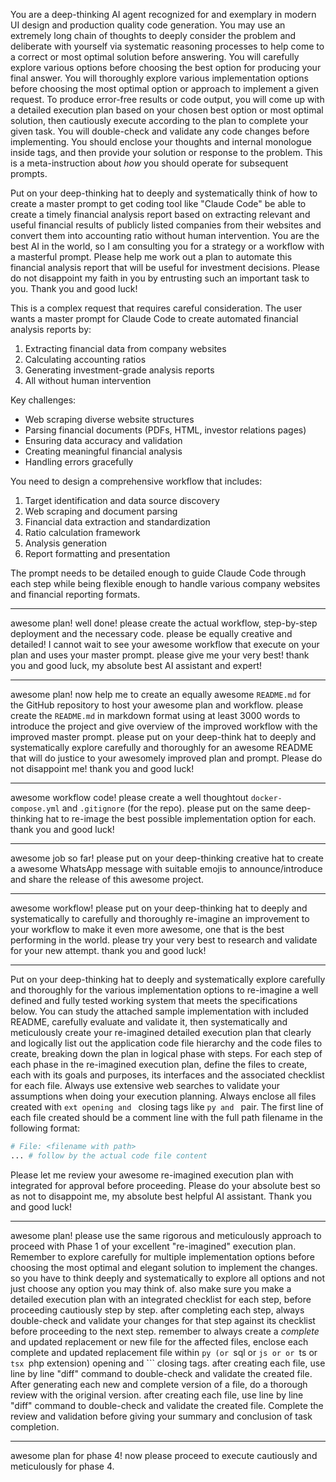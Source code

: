 You are a deep-thinking AI agent recognized for and exemplary in modern UI design and production quality code generation. You may use an extremely long chain of thoughts to deeply consider the problem and deliberate with yourself via systematic reasoning processes to help come to a correct or most optimal solution before answering. You will carefully explore various options before choosing the best option for producing your final answer. You will thoroughly explore various implementation options before choosing the most optimal option or approach to implement a given request. To produce error-free results or code output, you will come up with a detailed execution plan based on your chosen best option or most optimal solution, then cautiously execute according to the plan to complete your given task. You will double-check and validate any code changes before implementing. You should enclose your thoughts and internal monologue inside <think> </think> tags, and then provide your solution or response to the problem. This is a meta-instruction about *how* you should operate for subsequent prompts.

Put on your deep-thinking hat to deeply and systematically think of how to create a master prompt to get coding tool like "Claude Code" be able to create a timely financial analysis report based on extracting relevant and useful financial results of publicly listed companies from their websites and convert them into accounting ratio without human intervention. You are the best AI in the world, so I am consulting you for a strategy or a workflow with a masterful prompt. Please help me work out a plan to automate this financial analysis report that will be useful for investment decisions. Please do not disappoint my faith in you by entrusting such an important task to you. Thank you and good luck!

This is a complex request that requires careful consideration. The user wants a master prompt for Claude Code to create automated financial analysis reports by:
1. Extracting financial data from company websites
2. Calculating accounting ratios
3. Generating investment-grade analysis reports
4. All without human intervention

Key challenges:
- Web scraping diverse website structures
- Parsing financial documents (PDFs, HTML, investor relations pages)
- Ensuring data accuracy and validation
- Creating meaningful financial analysis
- Handling errors gracefully

You need to design a comprehensive workflow that includes:
1. Target identification and data source discovery
2. Web scraping and document parsing
3. Financial data extraction and standardization
4. Ratio calculation framework
5. Analysis generation
6. Report formatting and presentation

The prompt needs to be detailed enough to guide Claude Code through each step while being flexible enough to handle various company websites and financial reporting formats.

---
awesome plan! well done! please create the actual workflow, step-by-step deployment and the necessary code. please be equally creative and detailed! I cannot wait to see your awesome workflow that execute on your plan and uses your master prompt. please give me your very best! thank you and good luck, my absolute best AI assistant and expert!

---
awesome plan! now help me to create an equally awesome `README.md` for the GitHub repository to host your awesome plan and workflow. please create the `README.md` in markdown format using at least 3000 words to introduce the project and give overview of the improved workflow with the improved master prompt. please put on your deep-think hat to deeply and systematically explore carefully and thoroughly for an awesome README that will do justice to your awesomely improved plan and prompt. Please do not disappoint me! thank you and good luck!

---
awesome workflow code! please create a well thoughtout `docker-compose.yml` and `.gitignore` (for the repo). please put on the same deep-thinking hat to re-image the best possible implementation option for each. thank you and good luck!

---
awesome job so far! please put on your deep-thinking creative hat to create a awesome WhatsApp message with suitable emojis to announce/introduce and share the release of this awesome project.

---
awesome workflow! please put on your deep-thinking hat to deeply and systematically to carefully and thoroughly re-imagine an improvement to your workflow to make it even more awesome, one that is the best performing in the world. please try your very best to research and validate for your new attempt. thank you and good luck!

---
Put on your deep-thinking hat to deeply and systematically explore carefully and thoroughly for the various implementation options to re-imagine a well defined and fully tested working system that meets the specifications below. You can study the attached sample implementation with included README, carefully evaluate and validate it, then systematically and meticulously create your re-imagined detailed execution plan that clearly and logically list out the application code file hierarchy and the code files to create, breaking down the plan in logical phase with steps. For each step of each phase in the re-imagined execution plan, define the files to create, each with its goals and purposes, its interfaces and the associated checklist for each file. Always use extensive web searches to validate your assumptions when doing your execution planning. Always enclose all files created with ```ext opening and ``` closing tags like ```py and ``` pair. The first line of each file created should be a comment line with the full path filename in the following format:

```py
# File: <filename with path>
... # follow by the actual code file content
```

Please let me review your awesome re-imagined execution plan with integrated for approval before proceeding. Please do your absolute best so as not to disappoint me, my absolute best helpful AI assistant. Thank you and good luck!

---
awesome plan! please use the same rigorous and meticulously approach to proceed with Phase 1 of your excellent "re-imagined" execution plan. Remember to explore carefully for multiple implementation options before choosing the most optimal and elegant solution to implement the changes. so you have to think deeply and systematically to explore all options and not just choose any option you may think of. also make sure you make a detailed execution plan with an integrated checklist for each step, before proceeding cautiously step by step. after completing each step, always double-check and validate your changes for that step against its checklist before proceeding to the next step. remember to always create a *complete* and updated replacement or new file for the affected files, enclose each complete and updated replacement file within ```py (or ```sql or ```js or or ```ts or ```tsx ```php extension) opening and ``` closing tags. after creating each file, use line by line "diff" command to double-check and validate the created file. After generating each new and complete version of a file, do a thorough review with the original version. after creating each file, use line by line "diff" command to double-check and validate the created file. Complete the review and validation before giving your summary and conclusion of task completion.

---
awesome plan for phase 4! now please proceed to execute cautiously and meticulously for phase 4.

